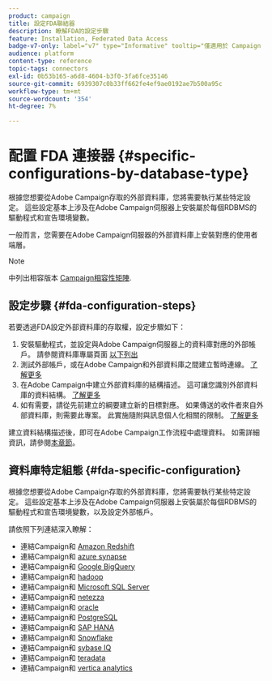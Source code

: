 ```yaml
---
product: campaign
title: 設定FDA聯結器
description: 瞭解FDA的設定步驟
feature: Installation, Federated Data Access
badge-v7-only: label="v7" type="Informative" tooltip="僅適用於 Campaign Classic v7"
audience: platform
content-type: reference
topic-tags: connectors
exl-id: 0b53b165-a6d8-4604-b3f0-3fa6fce35146
source-git-commit: 6939307c0b33ff662fe4ef9ae0192ae7b500a95c
workflow-type: tm+mt
source-wordcount: '354'
ht-degree: 7%

---
```


# 配置 FDA 連接器 {#specific-configurations-by-database-type}



根據您想要從Adobe Campaign存取的外部資料庫，您將需要執行某些特定設定。 這些設定基本上涉及在Adobe Campaign伺服器上安裝屬於每個RDBMS的驅動程式和宣告環境變數。

一般而言，您需要在Adobe Campaign伺服器的外部資料庫上安裝對應的使用者端層。

>[!NOTE]
>
>中列出相容版本 [Campaign相容性矩陣](../../rn/using/compatibility-matrix.md#FederatedDataAccessFDA).
>

## 設定步驟 {#fda-configuration-steps}

若要透過FDA設定外部資料庫的存取權，設定步驟如下：

1. 安裝驅動程式，並設定與Adobe Campaign伺服器上的資料庫對應的外部帳戶。 請參閱資料庫專屬頁面 [以下列出](#fda-specific-configuration)
1. 測試外部帳戶，或在Adobe Campaign和外部資料庫之間建立暫時連線。 [了解更多](../../installation/using/connecting-to-database.md)
1. 在Adobe Campaign中建立外部資料庫的結構描述。 這可讓您識別外部資料庫的資料結構。 [了解更多](../../installation/using/creating-data-schema.md)
1. 如有需要，請從先前建立的綱要建立新的目標對應。 如果傳送的收件者來自外部資料庫，則需要此專案。 此實施隨附與訊息個人化相關的限制。 [了解更多](../../installation/using/defining-data-mapping.md)

建立資料結構描述後，即可在Adobe Campaign工作流程中處理資料。 如需詳細資訊，請參閱[本章節](../../workflow/using/accessing-an-external-database--fda-.md)。

## 資料庫特定組態 {#fda-specific-configuration}

根據您想要從Adobe Campaign存取的外部資料庫，您將需要執行某些特定設定。 這些設定基本上涉及在Adobe Campaign伺服器上安裝屬於每個RDBMS的驅動程式和宣告環境變數，以及設定外部帳戶。

請依照下列連結深入瞭解：

* 連結Campaign和 [Amazon Redshift](../../installation/using/configure-fda-redshift.md)
* 連結Campaign和 [azure synapse](../../installation/using/configure-fda-synapse.md)
* 連結Campaign和 [Google BigQuery](../../installation/using/configure-fda-google-big-query.md)
* 連結Campaign和 [hadoop](../../installation/using/configure-fda-hadoop.md)
* 連結Campaign和 [Microsoft SQL Server](../../installation/using/configure-fda-sql.md)
* 連結Campaign和 [netezza](../../installation/using/configure-fda-netezza.md)
* 連結Campaign和 [oracle](../../installation/using/configure-fda-oracle.md)
* 連結Campaign和 [PostgreSQL](../../installation/using/configure-fda-postgresql.md)
* 連結Campaign和 [SAP HANA](../../installation/using/configure-fda-sap-hana.md)
* 連結Campaign和 [Snowflake](../../installation/using/configure-fda-snowflake.md)
* 連結Campaign和 [sybase IQ](../../installation/using/configure-fda-sybase.md)
* 連結Campaign和 [teradata](../../installation/using/configure-fda-teradata.md)
* 連結Campaign和 [vertica analytics](../../installation/using/configure-fda-vertica.md)

